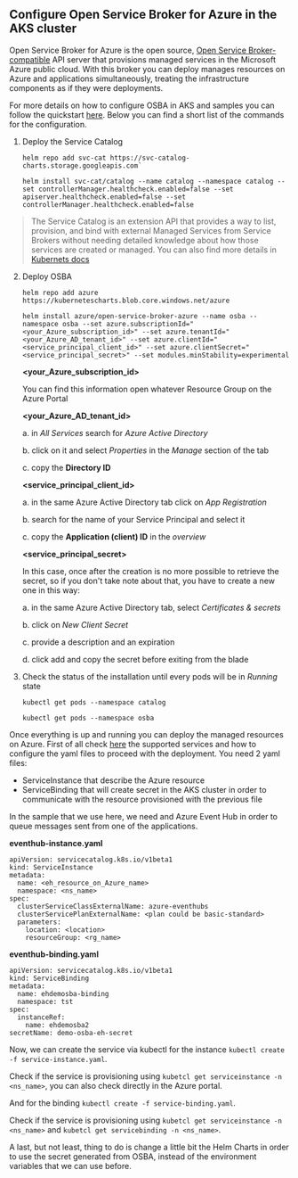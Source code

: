 ## Configure Open Service Broker for Azure in the AKS cluster

Open Service Broker for Azure is the open source, [Open Service Broker-compatible](https://www.openservicebrokerapi.org/) API server that provisions managed services in the Microsoft Azure public cloud.
With this broker you can deploy manages resources on Azure and applications simultaneously, treating the infrastructure components as if they were deployments.

For more details on how to configure OSBA in AKS and samples you can follow the quickstart [here](https://github.com/Azure/open-service-broker-azure/blob/master/docs/quickstart-aks.md#configure-the-cluster-with-open-service-broker-for-azure). Below you can find a short list of the commands for the configuration.

1. Deploy the Service Catalog 
    ```
    helm repo add svc-cat https://svc-catalog-charts.storage.googleapis.com`
    ```
    
    ```
    helm install svc-cat/catalog --name catalog --namespace catalog --set controllerManager.healthcheck.enabled=false --set apiserver.healthcheck.enabled=false --set controllerManager.healthcheck.enabled=false 
    ```

> The Service Catalog is an extension API that provides a way to list, provision, and bind with external Managed Services from Service Brokers without needing detailed knowledge about how those services are created or managed. You can also find more details in [Kubernets docs](https://kubernetes.io/docs/concepts/extend-kubernetes/service-catalog/)

2. Deploy OSBA
    ```
    helm repo add azure https://kubernetescharts.blob.core.windows.net/azure 
    ```
    ```
    helm install azure/open-service-broker-azure --name osba --namespace osba --set azure.subscriptionId="<your_Azure_subscription_id>" --set azure.tenantId="<your_Azure_AD_tenant_id>" --set azure.clientId="<service_principal_client_id>" --set azure.clientSecret="<service_principal_secret>" --set modules.minStability=experimental
    ```
    **<your_Azure_subscription_id>**

    You can find this information open whatever Resource Group on the Azure Portal

    **<your_Azure_AD_tenant_id>**

    a. in _All Services_ search for _Azure Active Directory_

    b. click on it and select _Properties_ in the _Manage_ section of the tab

    c. copy the **Directory ID**


    **<service_principal_client_id>** 

    a. in the same Azure Active Directory tab click on _App Registration_ 

    b. search for the name of your Service Principal and select it

    c. copy the **Application (client) ID** in the _overview_

    **<service_principal_secret>**

    In this case, once after the creation is no more possible to retrieve the secret, so if you don't take note about that, you have to create a new one in this way:

    a. in the same Azure Active Directory tab, select _Certificates & secrets_

    b. click on _New Client Secret_

    c. provide a description and an expiration

    d. click add and copy the secret before exiting from the blade
    
3. Check the status of the installation until every pods will be in _Running_ state
    ```
    kubectl get pods --namespace catalog
    ```
    ```
    kubectl get pods --namespace osba
    ```
    
Once everything is up and running you can deploy the managed resources on Azure.
First of all check [here](https://github.com/Azure/open-service-broker-azure#supported-services) the supported services and how to configure the yaml files to proceed with the deployment.
You need 2 yaml files:

- ServiceInstance that describe the Azure resource
- ServiceBinding that will create secret in the AKS cluster in order to communicate with the resource provisioned with the previous file

In the sample that we use here, we need and Azure Event Hub in order to queue messages sent from one of the applications.

**eventhub-instance.yaml**
   ```
   apiVersion: servicecatalog.k8s.io/v1beta1
   kind: ServiceInstance
   metadata:
     name: <eh_resource_on_Azure_name>
     namespace: <ns_name>
   spec:
     clusterServiceClassExternalName: azure-eventhubs
     clusterServicePlanExternalName: <plan could be basic-standard>
     parameters:
       location: <location>
       resourceGroup: <rg_name>
   ```
 
 **eventhub-binding.yaml**
   ```
   apiVersion: servicecatalog.k8s.io/v1beta1
   kind: ServiceBinding
   metadata:
     name: ehdemosba-binding
     namespace: tst
   spec:
     instanceRef:
       name: ehdemosba2
   secretName: demo-osba-eh-secret
   ```

Now, we can create the service via kubectl for the instance `kubectl create -f service-instance.yaml`.

Check if the service is provisioning using `kubetcl get serviceinstance -n <ns_name>`, you can also check directly in the Azure portal.

And for the binding `kubectl create -f service-binding.yaml`.

Check if the service is provisioning using `kubetcl get serviceinstance -n <ns_name>` and `kubetcl get servicebinding -n <ns_name>`.

A last, but not least, thing to do is change a little bit the Helm Charts in order to use the secret generated from OSBA, instead of the environment variables that we can use before.

